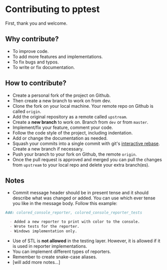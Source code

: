 # Contributing to pptest

First, thank you and welcome.

## Why contribute?

- To improve code.
- To add more features and implementations.
- To fix bugs and typos.
- To write or fix documentation.

## How to contribute?

- Create a personal fork of the project on Github.
- Then create a new branch to work on from dev.
- Clone the fork on your local machine. Your remote repo on Github is called `origin`.
- Add the original repository as a remote called `upstream`.
- Create a **new branch** to work on. Branch from `dev` or from `master`.
- Implement/fix your feature, comment your code.
- Follow the code style of the project, including indentation.
- Add or change the documentation as needed.
- Squash your commits into a single commit with git's [interactive rebase](https://docs.github.com/en/get-started/using-git/about-git-rebase). Create a new branch if necessary.
- Push your branch to your fork on Github, the remote `origin`.
- Once the pull request is approved and merged you can pull the changes from `upstream` to your local repo and delete your extra branch(es).

## Notes

- Commit message header should be in present tense and it should describe what was changed or added. You can use which ever tense you like in the message body. Follow this example:

```md
Add: colored_console_reporter, colored_console_reporter_tests

  - Added a new reporter to print with color to the console.
  - Wrote tests for the reporter.
  - Windows implementation only.
```

- Use of STL is **not allowed** in the testing layer. However, it is allowed if it is used in reporter implementations.
- You can implement different types of reporters.
- Remember to create snake-case aliases.
- \[will add more notes...\]
